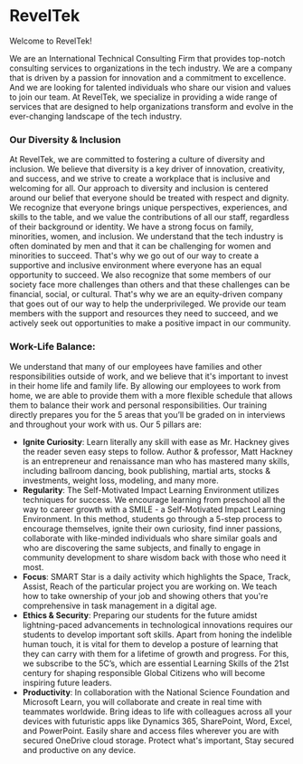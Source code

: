 # RevelTek

Welcome to RevelTek! 

We are an International Technical Consulting Firm that provides top-notch consulting services to organizations in the tech industry. We are a company that is driven by a passion for innovation and a commitment to excellence. And we are looking for talented individuals who share our vision and values to join our team. At RevelTek, we specialize in providing a wide range of services that are designed to help organizations transform and evolve in the ever-changing landscape of the tech industry.
### Our Diversity & Inclusion
At RevelTek, we are committed to fostering a culture of diversity and inclusion. We believe that diversity is a key driver of innovation, creativity, and success, and we strive to create a workplace that is inclusive and welcoming for all. Our approach to diversity and inclusion is centered around our belief that everyone should be treated with respect and dignity. We recognize that everyone brings unique perspectives, experiences, and skills to the table, and we value the contributions of all our staff, regardless of their background or identity. We have a strong focus on family, minorities, women, and inclusion. We understand that the tech industry is often dominated by men and that it can be challenging for women and minorities to succeed. That's why we go out of our way to create a supportive and inclusive environment where everyone has an equal opportunity to succeed. We also recognize that some members of our society face more challenges than others and that these challenges can be financial, social, or cultural. That's why we are an equity-driven company that goes out of our way to help the underprivileged. We provide our team members with the support and resources they need to succeed, and we actively seek out opportunities to make a positive impact in our community. 
### Work-Life Balance:

We understand that many of our employees have families and other responsibilities outside of work, and we believe that it's important to invest in their home life and family life. By allowing our employees to work from home, we are able to provide them with a more flexible schedule that allows them to balance their work and personal responsibilities.
Our training directly prepares you for the 5 areas that you’ll be graded on in interviews and throughout your work with us. 
Our 5 pillars are: 

- **Ignite Curiosity**: Learn literally any skill with ease as Mr. Hackney gives the reader seven easy steps to follow. Author & professor, Matt Hackney is an entrepreneur and renaissance man who has mastered many skills, including ballroom dancing, book publishing, martial arts, stocks & investments, weight loss, modeling, and many more.
- **Regularity**: The Self-Motivated Impact Learning Environment utilizes techniques for success. We encourage learning from preschool all the way to career growth with a SMILE - a Self-Motivated Impact Learning Environment. In this method, students go through a 5-step process to encourage themselves, ignite their own curiosity, find inner passions, collaborate with like-minded individuals who share similar goals and who are discovering the same subjects, and finally to engage in community development to share wisdom back with those who need it most. 
- **Focus**: SMART Star is a daily activity which highlights the Space, Track, Assist, Reach of the particular project you are working on. We teach how to take ownership of your job and showing others that you're comprehensive in task management in a digital age. 
- **Ethics & Security**: Preparing our students for the future amidst lightning-paced advancements in technological innovations requires our students to develop important soft skills. Apart from honing the indelible human touch, it is vital for them to develop a posture of learning that they can carry with them for a lifetime of growth and progress. For this, we subscribe to the 5C’s, which are essential Learning Skills of the 21st century for shaping responsible Global Citizens who will become inspiring future leaders.
- **Productivity**: In collaboration with the National Science Foundation and Microsoft Learn, you will collaborate and create in real time with teammates worldwide. Bring ideas to life with colleagues across all your devices with futuristic apps like Dynamics 365, SharePoint, Word, Excel, and PowerPoint. Easily share and access files wherever you are with secured OneDrive cloud storage. Protect what's important, Stay secured and productive on any device.

